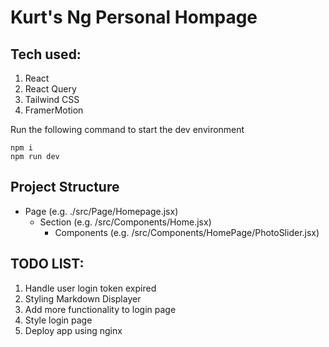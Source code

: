 # Kurt's Ng Personal Hompage
## Tech used:
1. React
2. React Query
3. Tailwind CSS
4. FramerMotion
   
Run the following command to start the dev environment
```
npm i
npm run dev
```

## Project Structure
+ Page (e.g. ./src/Page/Homepage.jsx)
     + Section (e.g. /src/Components/Home.jsx)
        + Components (e.g. /src/Components/HomePage/PhotoSlider.jsx)

## TODO LIST:
1. Handle user login token expired
2. Styling Markdown Displayer
3. Add more functionality to login page
4. Style login page
5. Deploy app using nginx
